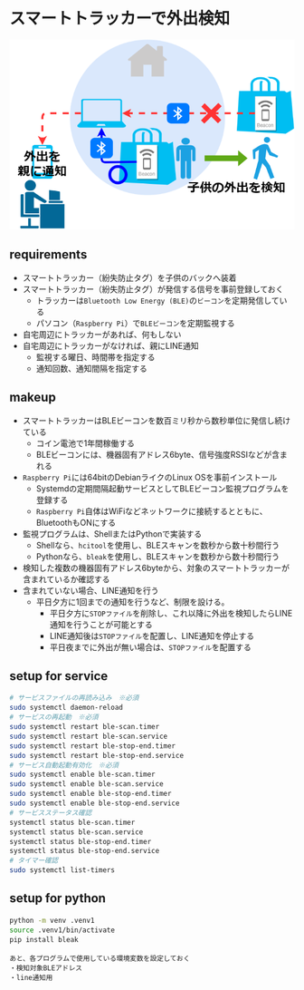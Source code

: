 # スマートトラッカーで外出検知

![構成図](system.png)

## requirements

* スマートトラッカー（紛失防止タグ）を子供のバックへ装着
* スマートトラッカー（紛失防止タグ）が発信する信号を事前登録しておく
  * トラッカーは`Bluetooth Low Energy (BLE)`の`ビーコン`を定期発信している
  * パソコン（`Raspberry Pi`）で`BLEビーコン`を定期監視する
* 自宅周辺にトラッカーがあれば、何もしない
* 自宅周辺にトラッカーがなければ、親にLINE通知
  * 監視する曜日、時間帯を指定する
  * 通知回数、通知間隔を指定する

## makeup

* スマートトラッカーはBLEビーコンを数百ミリ秒から数秒単位に発信し続けている
  * コイン電池で1年間稼働する
  * BLEビーコンには、機器固有アドレス6byte、信号強度RSSIなどが含まれる
* `Raspberry Pi`には64bitのDebianライクのLinux OSを事前インストール
  * Systemdの定期間隔起動サービスとしてBLEビーコン監視プログラムを登録する
  * `Raspberry Pi`自体はWiFiなどネットワークに接続するとともに、BluetoothもONにする
* 監視プログラムは、ShellまたはPythonで実装する
  * Shellなら、`hcitool`を使用し、BLEスキャンを数秒から数十秒間行う
  * Pythonなら、`bleak`を使用し、BLEスキャンを数秒から数十秒間行う
* 検知した複数の機器固有アドレス6byteから、対象のスマートトラッカーが含まれているか確認する
* 含まれていない場合、LINE通知を行う
  * 平日夕方に1回までの通知を行うなど、制限を設ける。
    * 平日夕方に`STOPファイル`を削除し、これ以降に外出を検知したらLINE通知を行うことが可能とする
    * LINE通知後は`STOPファイル`を配置し、LINE通知を停止する
    * 平日夜までに外出が無い場合は、`STOPファイル`を配置する

## setup for service
```sh
# サービスファイルの再読み込み　※必須
sudo systemctl daemon-reload
# サービスの再起動　※必須
sudo systemctl restart ble-scan.timer
sudo systemctl restart ble-scan.service
sudo systemctl restart ble-stop-end.timer
sudo systemctl restart ble-stop-end.service
# サービス自動起動有効化　※必須
sudo systemctl enable ble-scan.timer
sudo systemctl enable ble-scan.service
sudo systemctl enable ble-stop-end.timer
sudo systemctl enable ble-stop-end.service
# サービスステータス確認
systemctl status ble-scan.timer
systemctl status ble-scan.service
systemctl status ble-stop-end.timer
systemctl status ble-stop-end.service
# タイマー確認
sudo systemctl list-timers
```

## setup for python
```sh
python -m venv .venv1
source .venv1/bin/activate
pip install bleak

あと、各プログラムで使用している環境変数を設定しておく
・検知対象BLEアドレス
・line通知用
```
